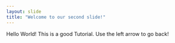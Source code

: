 ```yaml
---
layout: slide
title: "Welcome to our second slide!"
---
```

Hello World! This is a good Tutorial.
Use the left arrow to go back!